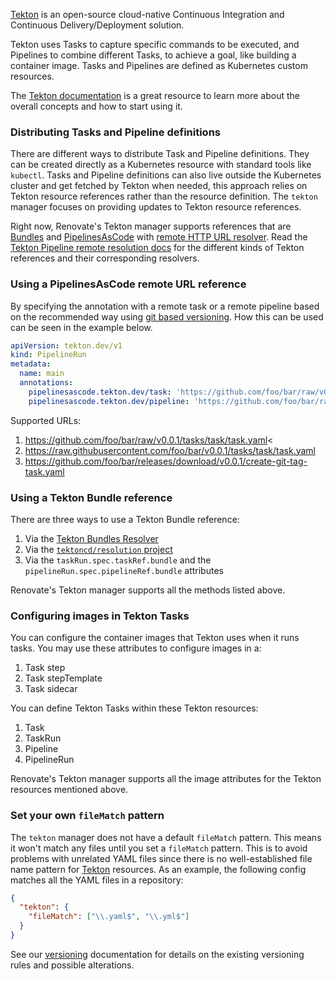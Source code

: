 [Tekton](https://tekton.dev/) is an open-source cloud-native Continuous Integration and Continuous Delivery/Deployment solution.

Tekton uses Tasks to capture specific commands to be executed, and Pipelines to combine different Tasks, to achieve a goal, like building a container image.
Tasks and Pipelines are defined as Kubernetes custom resources.

The [Tekton documentation](https://tekton.dev/docs/) is a great resource to learn more about the overall concepts and how to start using it.

### Distributing Tasks and Pipeline definitions

There are different ways to distribute Task and Pipeline definitions.
They can be created directly as a Kubernetes resource with standard tools like `kubectl`.
Tasks and Pipeline definitions can also live outside the Kubernetes cluster and get fetched by Tekton when needed, this approach relies on Tekton resource references rather than the resource definition.
The `tekton` manager focuses on providing updates to Tekton resource references.

Right now, Renovate's Tekton manager supports references that are [Bundles](https://tekton.dev/docs/pipelines/tekton-bundle-contracts/) and [PipelinesAsCode](https://pipelinesascode.com) with [remote HTTP URL resolver](https://pipelinesascode.com/docs/guide/resolver/#remote-http-url).
Read the [Tekton Pipeline remote resolution docs](https://tekton.dev/docs/pipelines/resolution/) for the different kinds of Tekton references and their corresponding resolvers.

### Using a PipelinesAsCode remote URL reference

By specifying the annotation with a remote task or a remote pipeline based on the recommended way using [git based versioning](https://github.com/tektoncd/community/blob/main/teps/0115-tekton-catalog-git-based-versioning.md). How this can be used can be seen in the example below.

```yaml title="How an annotation could look like in an pipeline-run.yaml"
apiVersion: tekton.dev/v1
kind: PipelineRun
metadata:
  name: main
  annotations:
    pipelinesascode.tekton.dev/task: 'https://github.com/foo/bar/raw/v0.0.1/task/my-task/my-task.yaml'
    pipelinesascode.tekton.dev/pipeline: 'https://github.com/foo/bar/raw/v0.0.1/pipeline/my-pipeline/my-pipeline.yaml'
```

Supported URLs:

1. <https://github.com/foo/bar/raw/v0.0.1/tasks/task/task.yaml><
2. <https://raw.githubusercontent.com/foo/bar/v0.0.1/tasks/task/task.yaml>
3. <https://github.com/foo/bar/releases/download/v0.0.1/create-git-tag-task.yaml>

### Using a Tekton Bundle reference

There are three ways to use a Tekton Bundle reference:

1. Via the [Tekton Bundles Resolver](https://tekton.dev/docs/pipelines/bundle-resolver/)
1. Via the [`tektoncd/resolution` project](https://github.com/tektoncd/resolution)
1. Via the `taskRun.spec.taskRef.bundle` and the `pipelineRun.spec.pipelineRef.bundle` attributes

Renovate's Tekton manager supports all the methods listed above.

### Configuring images in Tekton Tasks

You can configure the container images that Tekton uses when it runs tasks.
You may use these attributes to configure images in a:

1. Task step
1. Task stepTemplate
1. Task sidecar

You can define Tekton Tasks within these Tekton resources:

1. Task
1. TaskRun
1. Pipeline
1. PipelineRun

Renovate's Tekton manager supports all the image attributes for the Tekton resources mentioned above.

### Set your own `fileMatch` pattern

The `tekton` manager does not have a default `fileMatch` pattern.
This means it won't match any files until you set a `fileMatch` pattern.
This is to avoid problems with unrelated YAML files since there is no well-established file name pattern for [Tekton](https://tekton.dev/) resources.
As an example, the following config matches all the YAML files in a repository:

```json
{
  "tekton": {
    "fileMatch": ["\\.yaml$", "\\.yml$"]
  }
}
```

See our [versioning](../../versioning.md) documentation for details on the existing versioning rules and possible alterations.
